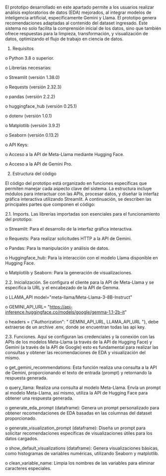 El prototipo desarrollado en este apartado permite a los usuarios realizar análisis exploratorios de datos (EDA) mejorados, al integrar modelos de inteligencia artificial, específicamente Gemini y Llama. El prototipo genera recomendaciones adaptadas al contenido del dataset ingresado. Este sistema no solo facilita la comprensión inicial de los datos, sino que también ofrece respuestas para la limpieza, transformación, y visualización de datos, optimizando el flujo de trabajo en ciencia de datos.

1.	Requisitos

o	Python 3.8 o superior.

o	Librerías necesarias:

o	Streamlit (versión 1.38.0)

o	Requests (versión 2.32.3)

o	pandas (versión 2.2.2)

o	huggingface_hub (versión 0.25.1)

o	dotenv (versión 1.0.1)

o	Matplotlib (versión 3.9.2)

o	Seaborn (versión 0.13.2)

o	API Keys:

  o  	Acceso a la API de Meta-Llama mediante Hugging Face.

  o  	Acceso a la API de Gemini Pro.

2.	Estructura del código

El código del prototipo está organizado en funciones específicas que permiten manejar cada aspecto clave del sistema. La estructura incluye módulos para interactuar con las APIs, procesar datos, y diseñar la interfaz gráfica interactiva utilizando Streamlit. A continuación, se describen las principales partes que componen el código:

2.1.	Imports. Las librerías importadas son esenciales para el funcionamiento del prototipo:

o	Streamlit: Para el desarrollo de la interfaz gráfica interactiva.

o	Requests: Para realizar solicitudes HTTP a la API de Gemini.

o	Pandas: Para la manipulación y análisis de datos.

o	Huggingface_hub: Para la interacción con el modelo Llama disponible en Hugging Face.

o	Matplotlib y Seaborn: Para la generación de visualizaciones.

2.2.	Inicialización. Se configura el cliente para la API de Meta-Llama y se especifica la URL y el encabezado de la API de Gemma.

o	LLAMA_API  model="meta-llama/Meta-Llama-3-8B-Instruct"

o	GEMINI_API_URL= "https://api-inference.huggingface.co/models/google/gemma-1.1-2b-it"

o	headers = {"Authorization": " GEMINI_API_URL, LLAMA_API_URL "}, debe extraerse de un archive .env, donde se encuentran todas las api key.

2.3.	Funciones. Aquí se configuran las credenciales y la conexión con las APIs de los modelos Meta-Llama (a través de la API de Hugging Face) y Gemini (a través de la API de Google) esto es fundamental para realizar las consultas y obtener las recomendaciones de EDA y visualización del mismo.

o	get_gemini_recommendations: Esta función realiza una consulta a la API de Gemini, proporcionando el texto de entrada (prompt) y retornando la respuesta generada.

o	query_llama: Realiza una consulta al modelo Meta-Llama. Envía un prompt al modelo Meta-Llama, así mismo, utiliza la API de Hugging Face para obtener una respuesta generada.

o	generate_eda_prompt (dataframe): Genera un prompt personalizado para obtener recomendaciones de EDA basadas en las columnas del dataset proporcionado.

o	generate_visualization_prompt (dataframe): Diseña un prompt para solicitar recomendaciones específicas de visualizaciones útiles para los datos cargados.

o	show_default_visualizations (dataframe): Genera visualizaciones básicas, como histogramas de variables numéricas, utilizando Seaborn y matplotlib.

o	clean_variable_name: Limpia los nombres de las variables para eliminar caracteres especiales.
